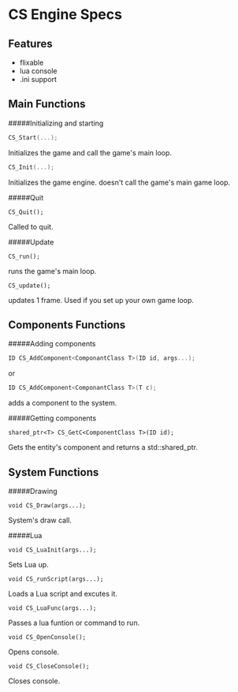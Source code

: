 CS Engine Specs
===============

Features
--------
* flixable
* lua console
* .ini support

Main Functions
--------------
#####Initializing and starting
```c++
CS_Start(...);
```
Initializes the game and call the game's main loop.

```c++
CS_Init(...);
```
Initializes the game engine. doesn't call the game's main game loop.

#####Quit
```
CS_Quit();
```
Called to quit.

#####Update
```
CS_run();
```
runs the game's main loop.
```
CS_update();
```
updates 1 frame. Used if you set up your own game loop.

Components Functions
--------------------
#####Adding components
```c++
ID CS_AddComponent<ComponantClass T>(ID id, args...);
```
or
```c++
ID CS_AddComponent<ComponantClass T>(T c);
```
adds a component to the system.

#####Getting components
```
shared_ptr<T> CS_GetC<ComponentClass T>(ID id);
```
Gets the entity's component and returns a std::shared_ptr.

System Functions
----------------
#####Drawing
```
void CS_Draw(args...);
```
System's draw call.

#####Lua
```
void CS_LuaInit(args...);
```
Sets Lua up.

```
void CS_runScript(args...);
```
Loads a Lua script and excutes it.

```
void CS_LuaFunc(args...);
```
Passes a lua funtion or command to run.

```
void CS_OpenConsole();
```
Opens console.

```
void CS_CloseConsole();
```
Closes console.




